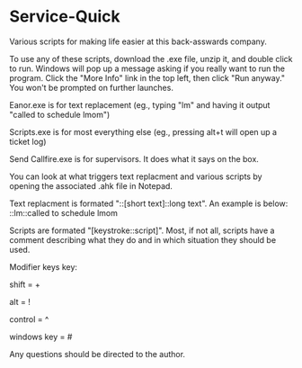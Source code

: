 # Service-Quick
Various scripts for making life easier at this back-asswards company.

To use any of these scripts, download the .exe file, unzip it, and double click to run. Windows will pop up a message asking if you really want to run the program. Click the "More Info" link in the top left, then click "Run anyway." You won't be prompted on further launches.


Eanor.exe is for text replacement (eg., typing "lm" and having it output "called to schedule lmom")


Scripts.exe is for most everything else (eg., pressing alt+t will open up a ticket log)


Send Callfire.exe is for supervisors. It does what it says on the box.



You can look at what triggers text replacment and various scripts by opening the associated .ahk file in Notepad.


Text replacment is formated "::[short text]::long text". An example is below:
::lm::called to schedule lmom


Scripts are formated "[keystroke::script]". Most, if not all, scripts have a comment describing what they do and in which situation they should be used.


Modifier keys key:

shift = +

alt = !

control = ^

windows key = #


Any questions should be directed to the author.
